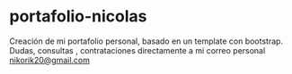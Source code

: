 # portafolio-nicolas
Creación de mi portafolio personal, basado en un template con bootstrap.
Dudas, consultas , contrataciones directamente a mi correo personal nikorik20@gmail.com
